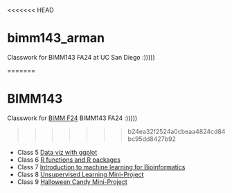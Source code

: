 <<<<<<< HEAD
# bimm143_arman
Classwork for BIMM143 FA24 at UC San Diego :)))))

=======
# BIMM143
Classwork for [BIMM F24](https://github.com/arfarahani/bimm143_arman/blob/main/README.md) BIMM143 FA24 :)))))
>>>>>>> b24ea32f2524a0cbeaa4824cd84bc95dd8427b92


- Class 5 [Data viz with ggplot](https://github.com/arfarahani/bimm143_arman/tree/main/class05/class05.md)
- Class 6 [R functions and R packages](https://github.com/arfarahani/bimm143_arman/blob/main/Class6/class06.md)
- Class 7 [Introduction to machine learning for Bioinformatics](https://github.com/arfarahani/bimm143_arman/blob/main/Class7/class07.md)
- Class 8 [Unsupervised Learning Mini-Project](https://github.com/arfarahani/bimm143_arman/blob/main/class8/class8.md)
- Class 9 [Halloween Candy Mini-Project](https://github.com/arfarahani/bimm143_arman/tree/main/class9/class9.md)
